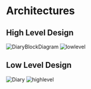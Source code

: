 # Architectures
## High Level Design
![DiaryBlockDiagram](https://user-images.githubusercontent.com/63805043/132371597-bf970d97-9ca3-4613-9d73-44c1b61b9b48.png)
![lowlevel](https://user-images.githubusercontent.com/63805043/132507647-e9daf77f-19cb-45d8-83e2-f9dd3c209310.png)

## Low Level Design
![Diary](https://user-images.githubusercontent.com/63805043/132368565-b8aa4b76-1af1-43f3-aebc-f258bda14d03.png)
![highlevel](https://user-images.githubusercontent.com/63805043/132507805-c19bd428-523e-4b29-bdcf-b6f038e0600f.png)

